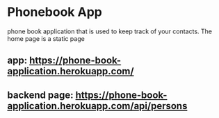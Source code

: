 # Phonebook App
phone book application that is used to keep track of your contacts. The home page is a static page

## app: https://phone-book-application.herokuapp.com/

## backend page: https://phone-book-application.herokuapp.com/api/persons
